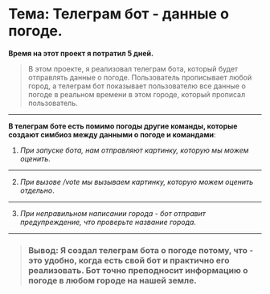 # Тема: Телеграм бот - данные о погоде.

**Время на этот проект я потратил 5 дней.**

>В этом проекте, я реализовал телеграм бота, который будет отправлять данные о погоде. Пользователь прописывает любой город, а телеграм бот показывает пользователю все данные о погоде в реальном времени в этом городе, который прописал пользователь.
___

__В телеграм боте есть помимо погоды другие команды, которые создают симбиоз между данными о погоде и командами__:

1) *При запуске бота, нам отправляют картинку, которую мы можем оценить*. 
___

2) *При вызове /vote мы вызываем картинку, которую можем оценить отдельно*.
___

3) *При неправильном написании города - бот отправит предупреждение, что проверьте название города*.
___

>### Вывод: Я создал телеграм бота о погоде потому, что - это удобно, когда есть свой бот и практично его реализовать. Бот точно преподносит информацию о погоде в любом городе на нашей земле.